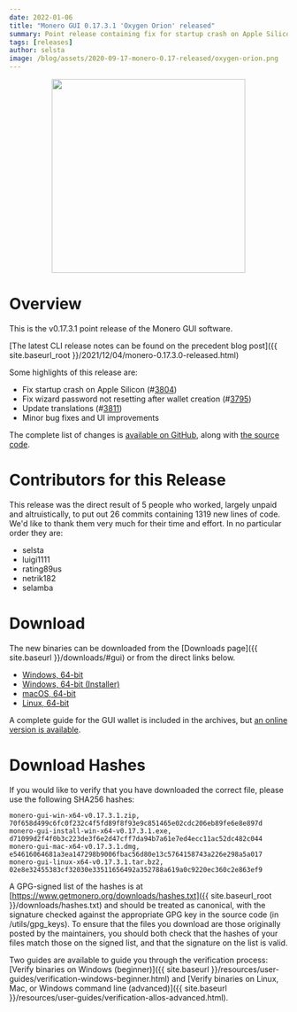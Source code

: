 ```yaml
---
date: 2022-01-06
title: "Monero GUI 0.17.3.1 'Oxygen Orion' released"
summary: Point release containing fix for startup crash on Apple Silicon
tags: [releases]
author: selsta
image: /blog/assets/2020-09-17-monero-0.17-released/oxygen-orion.png
---
```


<div align="center">
    <img src="{{ page.image }}" width="350px">
</div>

# Overview

This is the v0.17.3.1 point release of the Monero GUI software.

[The latest CLI release notes can be found on the precedent blog post]({{ site.baseurl_root }}/2021/12/04/monero-0.17.3.0-released.html)

Some highlights of this release are:

- Fix startup crash on Apple Silicon (#[3804](https://github.com/monero-project/monero-gui/pull/3804))
- Fix wizard password not resetting after wallet creation (#[3795](https://github.com/monero-project/monero-gui/pull/3795))
- Update translations (#[3811](https://github.com/monero-project/monero-gui/pull/3811))
- Minor bug fixes and UI improvements

The complete list of changes is [available on GitHub](https://github.com/monero-project/monero-gui/compare/v0.17.3.0...v0.17.3.1), along with [the source code](https://github.com/monero-project/monero-gui/tree/v0.17.3.1).

# Contributors for this Release

This release was the direct result of 5 people who worked, largely unpaid and altruistically, to put out 26 commits containing 1319 new lines of code. We'd like to thank them very much for their time and effort. In no particular order they are:

- selsta
- luigi1111
- rating89us
- netrik182
- selamba

# Download

The new binaries can be downloaded from the [Downloads page]({{ site.baseurl }}/downloads/#gui) or from the direct links below.

- [Windows, 64-bit](https://downloads.getmonero.org/gui/monero-gui-win-x64-v0.17.3.1.zip)
- [Windows, 64-bit (Installer)](https://downloads.getmonero.org/gui/monero-gui-install-win-x64-v0.17.3.1.exe)
- [macOS, 64-bit](https://downloads.getmonero.org/gui/monero-gui-mac-x64-v0.17.3.1.dmg)
- [Linux, 64-bit](https://downloads.getmonero.org/gui/monero-gui-linux-x64-v0.17.3.1.tar.bz2)

A complete guide for the GUI wallet is included in the archives, but [an online version is available](https://github.com/monero-ecosystem/monero-GUI-guide/blob/master/monero-GUI-guide.md).

# Download Hashes

If you would like to verify that you have downloaded the correct file, please use the following SHA256 hashes:

```
monero-gui-win-x64-v0.17.3.1.zip, 70f658d499c6fc0f232c4f5fd89f8f93e9c851465e02cdc206eb89fe6e8e897d
monero-gui-install-win-x64-v0.17.3.1.exe, d71099d2f4f0b3c223de3f6e2d47cff7da94b7a61e7ed4ecc11ac52dc482c044
monero-gui-mac-x64-v0.17.3.1.dmg, e54616064681a3ea147298b9006fbac56d80e13c5764158743a226e298a5a017
monero-gui-linux-x64-v0.17.3.1.tar.bz2, 02e8e32455383cf32030e33511656492a352788a619a0c9220ec360c2e863ef9
```

A GPG-signed list of the hashes is at [https://www.getmonero.org/downloads/hashes.txt]({{ site.baseurl_root }}/downloads/hashes.txt) and should be treated as canonical, with the signature checked against the appropriate GPG key in the source code (in /utils/gpg_keys). To ensure that the files you download are those originally posted by the maintainers, you should both check that the hashes of your files match those on the signed list, and that the signature on the list is valid.

Two guides are available to guide you through the verification process: [Verify binaries on Windows (beginner)]({{ site.baseurl }}/resources/user-guides/verification-windows-beginner.html) and [Verify binaries on Linux, Mac, or Windows command line (advanced)]({{ site.baseurl }}/resources/user-guides/verification-allos-advanced.html).
